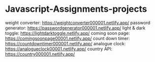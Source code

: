 # Javascript-Assignments-projects

weight converter: https://weightconverter000001.netlify.app/
password generator: https://passwordgenerator000001.netlify.app/
light & dark toggle: https://lightdarktoggle.netlify.app/
coming soon page: https://comingsoonpage00001.netlify.app/
count down timer: https://countdowntimer000001.netlify.app/
analogue clock: https://analogueclock00001.netlify.app/
country API: https://country000001.netlify.app/
